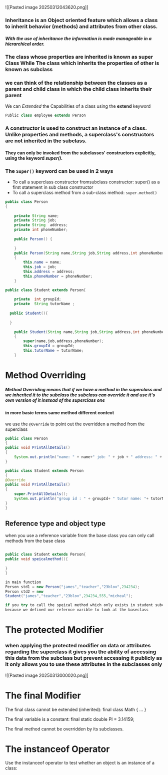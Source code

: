 ![[Pasted image 20250312043620.png]]

### Inheritance is an Object oriented feature which allows a class to inherit behavior (methods) and attributes from other class.

##### With the use of inheritance the information is made manageable in a hierarchical order.
### The class whose properties are inherited is known as super Class While The class which inherits the properties of other is known as subclass

### we can think of the relationship between the classes as a parent and child class in which the child class inherits their parent 


We can *Extended* the Capabilities of a class using the **extend** keyword
```java
Public class employee extends Person
```


### A constructor is used to construct an instance of a class. Unlike properties and methods, a superclass's constructors are not inherited in the subclass.

#### They can only be invoked from the subclasses' constructors explicitly, using the keyword *super().*

### The `Super()` keyword can be used in 2 ways
- To call a superclass constructor fromsubclass constructor: super() as a first statement in sub class constructor
- To call a superclass method from a sub-class method: `super.method()`

```java
public class Person  
{  
  
    private String name;  
    private String job;  
    private String  address;  
    private int phoneNumber;  
  
    public Person() {  
  
    }  
	public Person(String name,String job,String address,int phoneNumber)  
    {  
        this.name = name;  
        this.job = job;  
        this.address = address;  
        this.phoneNumber = phoneNumber;  
    }

public class Student extends Person{  
  
    private  int groupId;  
    private  String tutorName ;  
  
  public Student(){  
  
  }  
  
    public Student(String name,String job,String address,int phoneNumber,int groupId,String tutorName)  
    {  
        super(name,job,address,phoneNumber);  
        this.groupId = groupId;  
        this.tutorName = tutorName;  
    }
```


# Method Overriding 
##### Method Overriding means that if we have a method in the superclass and we inherited it to the subclass the subclass can override it and use it's own version of it instead of the superclass one 
#### in more basic terms same method different context 

we use the `@Override` to point out the overridden a method from the superclass

```java
public class Person  
{
public void PrintAllDetails()  
{  
    System.out.println("name: " + name+" job: " + job + " address: " + address + " phone number : "+ phoneNumber);  
}

public class Student extends Person
{
@Override  
public void PrintAllDetails()  
{  
    super.PrintAllDetails();  
    System.out.println("group id : " + groupId+ " tutor name: "+ tutorName);  
}
}
```

## Reference type and object type 
when you use a reference variable from the base class you can only call methods from the base class

```java

public class Student extends Person{
public void speicalmethod(){  
    
}
}

in main function
Person std1 = new Person("james","teacher","23blox",234234);  
Person std2 = new
Student("james","teacher","23blox",234234,555,"micheal");

if you try to call the speical method which only exists in student subclass it will fail 
because we defined our refernce varible to look at the baseclass

```


# The protected Modifier

### when applying the **protected modifier** on data or attributes regarding the superclass it gives you the ability of accessing this data from the subclass but prevent accessing it publicly as it only allows you to use these attributes in the subclasses only 

![[Pasted image 20250313000020.png]]

# The final Modifier

The final class cannot be extended (inherited): final class Math { ... }

The final variable is a constant: final static double PI = 3.14159;

The final method cannot be overridden by its subclasses.

# The instanceof Operator
Use the instanceof operator to test whether an object is an instance of a class:


